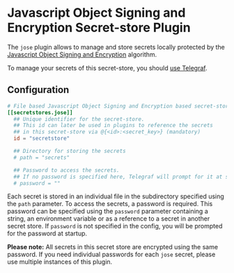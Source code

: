 # Javascript Object Signing and Encryption Secret-store Plugin

The `jose` plugin allows to manage and store secrets locally
protected by the [Javascript Object Signing and Encryption][jose] algorithm.

To manage your secrets of this secret-store, you should
[use Telegraf](/docs/COMMANDS_AND_FLAGS.md#secret-store-management).

## Configuration

```toml @sample.conf
# File based Javascript Object Signing and Encryption based secret-store
[[secretstores.jose]]
  ## Unique identifier for the secret-store.
  ## This id can later be used in plugins to reference the secrets
  ## in this secret-store via @{<id>:<secret_key>} (mandatory)
  id = "secretstore"

  ## Directory for storing the secrets
  # path = "secrets"

  ## Password to access the secrets.
  ## If no password is specified here, Telegraf will prompt for it at startup time.
  # password = ""
```

Each secret is stored in an individual file in the subdirectory specified
using the `path` parameter. To access the secrets, a password is required.
This password can be specified using the `password` parameter containing a
string, an environment variable or as a reference to a secret in another
secret store. If `password` is not specified in the config, you will be
prompted for the password at startup.

__Please note:__ All secrets in this secret store are encrypted using
the same password. If you need individual passwords for each `jose`
secret, please use multiple instances of this plugin.

[jose]: https://github.com/dvsekhvalnov/jose2go

